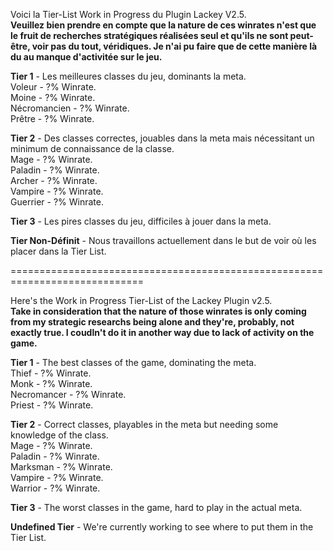 Voici la Tier-List Work in Progress du Plugin Lackey V2.5.   
**Veuillez bien prendre en compte que la nature de ces winrates n'est que le fruit de recherches stratégiques réalisées seul et qu'ils ne sont peut-être, voir pas du tout, véridiques. Je n'ai pu faire que de cette manière là du au manque d'activitée sur le jeu.**   
   
**Tier 1** - Les meilleures classes du jeu, dominants la meta.   
Voleur - ?% Winrate.   
Moine - ?% Winrate.   
Nécromancien - ?% Winrate.   
Prêtre - ?% Winrate.   
   
**Tier 2** - Des classes correctes, jouables dans la meta mais nécessitant un minimum de connaissance de la classe.   
Mage - ?% Winrate.   
Paladin - ?% Winrate.   
Archer - ?% Winrate.   
Vampire - ?% Winrate.   
Guerrier - ?% Winrate.   
   
**Tier 3** - Les pires classes du jeu, difficiles à jouer dans la meta.   
   
**Tier Non-Définit** - Nous travaillons actuellement dans le but de voir où les placer dans la Tier List.   

=============================================================================   
   
Here's the Work in Progress Tier-List of the Lackey Plugin v2.5.   
**Take in consideration that the nature of those winrates is only coming from my strategic researchs being alone and they're, probably, not exactly true. I coudln't do it in another way due to lack of activity on the game.**   
   
**Tier 1** - The best classes of the game, dominating the meta.   
Thief - ?% Winrate.   
Monk - ?% Winrate.   
Necromancer - ?% Winrate.   
Priest - ?% Winrate.   
   
**Tier 2** - Correct classes, playables in the meta but needing some knowledge of the class.   
Mage - ?% Winrate.   
Paladin - ?% Winrate.   
Marksman - ?% Winrate.   
Vampire - ?% Winrate.   
Warrior - ?% Winrate.   
   
**Tier 3** - The worst classes in the game, hard to play in the actual meta.   
   
**Undefined Tier** - We're currently working to see where to put them in the Tier List.   
